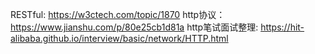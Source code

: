 RESTful: https://w3ctech.com/topic/1870
http协议：https://www.jianshu.com/p/80e25cb1d81a
http笔试面试整理: https://hit-alibaba.github.io/interview/basic/network/HTTP.html
